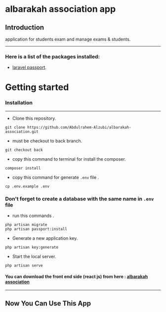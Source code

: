 # albarakah association app
## Introduction
application for students exam and manage exams & students.
<hr> 

### Here is a list of the packages installed:
- [laravel passport](https://laravel.com/docs/9.x/passport).

# Getting started
### Installation
<hr> 


- Clone this repository.
```
git clone https://github.com/Abdulrahem-Alzubi/albarakah-association.git
```
- must be checkout to back branch.
``` 
git checkout back
```
- copy this command to terminal for install the composer.
```
composer install
```
- copy this command for generate <code>.env</code> file .
```
cp .env.example .env 
```
### Don't forget to create a database with the same name in <code>.env</code> file
- run this commands .
``` 
php artisan migrate
php artisan passport:install
```
- Generate a new application key.
```
php artisan key:generate
```
- Start the local server.
```
php artisan serve 
```
#### You can download the front end side (react js) from here : [albarakah association](https://github.com/almuhder/quiz-albarakah/tree/front)
<hr>

## Now You Can Use This App 


